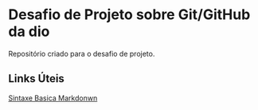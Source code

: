 # Desafio de Projeto sobre Git/GitHub da dio
Repositório criado para o desafio de projeto.

## Links Úteis
[Sintaxe Basica Markdonwn](https://wwww.markdownguide.org/basic-sybtax/)
